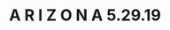 ---
title: "A R I Z O N A 5.29.19"
desc: "Lead Singer of AZ"
featuredImage: ../images/arizona.jpg
link: "/404"
---
